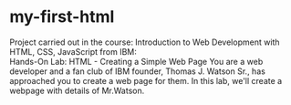# my-first-html
Project carried out in the course: Introduction to Web Development with HTML, CSS, JavaScript from
IBM:
<br>
  Hands-On Lab: HTML - Creating a Simple Web Page
  You are a web developer and a fan club of IBM founder, Thomas J. Watson Sr., has approached you to create a web page for them.
  In this lab, we'll create a webpage with details of Mr.Watson.



